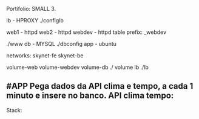 Portifolio:
SMALL 3.

lb - HPROXY
./configlb

web1 - httpd
web2 - httpd
webdev - httpd table prefix: _webdev

./www
db - MYSQL
./dbconfig
app - ubuntu

networks:
skynet-fe
skynet-be

volume-web
volume-webdev
volume-db ./
volume lb ./lb

#APP
Pega dados da API clima e tempo, a cada 1 minuto e insere no banco.
API clima tempo:
----
Stack:
